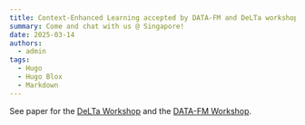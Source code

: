 ```yaml
---
title: Context-Enhanced Learning accepted by DATA-FM and DeLTa workshop in ICLR 2025
summary: Come and chat with us @ Singapore!
date: 2025-03-14
authors:
  - admin
tags:
  - Hugo
  - Hugo Blox
  - Markdown
---
```

See paper for the [DeLTa Workshop](https://openreview.net/forum?id=b9JlhTrSOG) and the [DATA-FM Workshop](https://openreview.net/forum?id=CdoARvplnE).